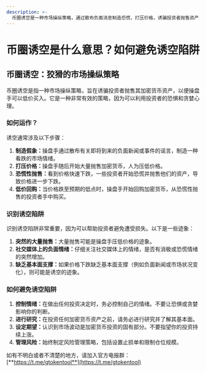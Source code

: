 ```yaml
---
description: >-
  币圈诱空是一种市场操纵策略，通过散布负面消息制造恐慌，打压价格，诱骗投资者抛售资产，以便操盘手低价回购。识别诱空陷阱的迹象包括：突然大量抛售、社交媒体上负面情绪增加、缺乏基本面支撑。为避免诱空陷阱，投资者应控制情绪、进行研究、设定期望和管理风险。
---
```


# 币圈诱空是什么意思？如何避免诱空陷阱

## 币圈诱空：狡猾的市场操纵策略

币圈诱空是指一种市场操纵策略，旨在诱骗投资者抛售其加密货币资产，以便操盘手可以低价买入。它是一种非常有效的策略，因为可以利用投资者的恐惧和贪婪心理。

### 如何运作？

诱空通常涉及以下步骤：

1. **制造假象：**&#x64CD;盘手通过散布有关即将到来的负面新闻或事件的谣言，制造一种看跌的市场情绪。
2. **打压价格：**&#x64CD;盘手随后开始大量抛售加密货币，人为压低价格。
3. **恐慌性抛售：**&#x770B;到价格快速下跌，一些投资者开始恐慌并抛售他们的资产，导致价格进一步下跌。
4. **低价回购：**&#x5F53;价格跌至预期的低点时，操盘手开始回购加密货币，从恐慌性抛售的投资者手中购买。

### 识别诱空陷阱

识别诱空陷阱非常重要，因为可以帮助投资者避免遭受损失。以下是一些迹象：

1. **突然的大量抛售：**&#x5927;量抛售可能是操盘手压低价格的迹象。
2. **社交媒体上的负面情绪：**&#x4ED4;细关注社交媒体上的情绪，是否有消极或恐慌情绪的突然增加。
3. **缺乏基本面支撑：**&#x5982;果价格下跌缺乏基本面支撑（例如负面新闻或市场状况变化），则可能是诱空的迹象。

### 如何避免诱空陷阱

1. **控制情绪：**&#x5728;做出任何投资决定时，务必控制自己的情绪。不要让恐惧或贪婪影响你的判断。
2. **进行研究：**&#x5728;投资任何加密货币资产之前，请务必进行研究并了解其基本面。
3. **设定期望：**&#x8BA4;识到市场波动是加密货币投资的固有部分。不要指望你的投资持续上涨。
4. **管理风险：**&#x59CB;终制定风险管理策略，包括设置止损单和限制仓位规模。

如有不明白或者不清楚的地方，请加入官方电报群：[**https://t.me/gtokentool**](https://t.me/gtokentool)

